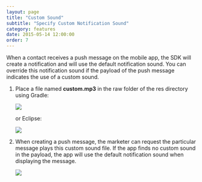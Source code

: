 ```yaml
---
layout: page
title: "Custom Sound"
subtitle: "Specify Custom Notification Sound"
category: features
date: 2015-05-14 12:00:00
order: 7
---
```

When a contact receives a push message on the mobile app, the SDK will create a notification and will use the default notification sound. You can override this notification sound if the payload of the push message indicates the use of a custom sound.

1. Place a file named **custom.mp3** in the raw folder of the res directory using Gradle:
	
	<img class="img-responsive" src="{{ site.baseurl }}/assets/custom-notification-sound-gradle.png" />

	or Eclipse:

    <img class="img-responsive" src="{{ site.baseurl }}/assets/custom-notification-sound-eclipse.jpg" />
2.  When creating a push message, the marketer can request the particular message plays this custom sound file. If the app finds no custom sound in the payload, the app will use the default notification sound when displaying the message.
    
    <img class="img-responsive" src="{{ site.baseurl }}/assets/custom-notification-sound.png" />
